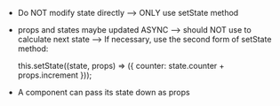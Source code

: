 - Do NOT modify state directly --> ONLY use setState method

- props and states maybe updated ASYNC --> should NOT use to calculate next state --> If necessary, use the second form of setState method:

    this.setState((state, props) => ({
      counter: state.counter + props.increment
  })); 

- A component can pass its state down as props